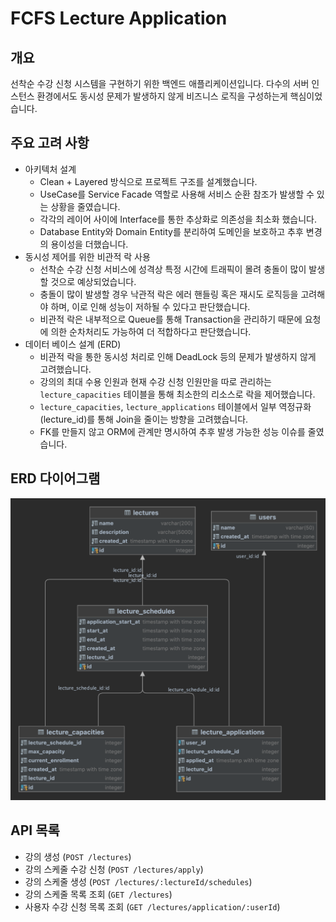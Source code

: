 # FCFS Lecture Application

## 개요

선착순 수강 신청 시스템을 구현하기 위한 백엔드 애플리케이션입니다. 다수의 서버 인스턴스 환경에서도 동시성 문제가 발생하지 않게 비즈니스 로직을 구성하는게 핵심이었습니다.

## 주요 고려 사항

- 아키텍처 설계
  - Clean + Layered 방식으로 프로젝트 구조를 설계했습니다.
  - UseCase를 Service Facade 역할로 사용해 서비스 순환 참조가 발생할 수 있는 상황을 줄였습니다.
  - 각각의 레이어 사이에 Interface를 통한 추상화로 의존성을 최소화 했습니다.
  - Database Entity와 Domain Entity를 분리하여 도메인을 보호하고 추후 변경의 용이성을 더했습니다.
- 동시성 제어를 위한 비관적 락 사용
  - 선착순 수강 신청 서비스에 성격상 특정 시간에 트래픽이 몰려 충돌이 많이 발생할 것으로 예상되었습니다.
  - 충돌이 많이 발생할 경우 낙관적 락은 에러 핸들링 혹은 재시도 로직등을 고려해야 하며, 이로 인해 성능이 저하될 수 있다고 판단했습니다.
  - 비관적 락은 내부적으로 Queue를 통해 Transaction을 관리하기 때문에 요청에 의한 순차처리도 가능하여 더 적합하다고 판단했습니다.
- 데이터 베이스 설계 (ERD)
  - 비관적 락을 통한 동시성 처리로 인해 DeadLock 등의 문제가 발생하지 않게 고려했습니다.
  - 강의의 최대 수용 인원과 현재 수강 신청 인원만을 따로 관리하는 `lecture_capacities` 테이블을 통해 최소한의 리소스로 락을 제어했습니다.
  - `lecture_capacities`, `lecture_applications` 테이블에서 일부 역정규화 (lecture_id)를 통해 Join을 줄이는 방향을 고려했습니다.
  - FK를 만들지 않고 ORM에 관계만 명시하여 추후 발생 가능한 성능 이슈를 줄였습니다.

## ERD 다이어그램

![ERD 다이어그램](assets/images/fcfs_applications_erd.png)

## API 목록

- 강의 생성 (`POST /lectures`)
- 강의 스케줄 수강 신청 (`POST /lectures/apply`)
- 강의 스케줄 생성 (`POST /lectures/:lectureId/schedules`)
- 강의 스케줄 목록 조회 (`GET /lectures`)
- 사용자 수강 신청 목록 조회 (`GET /lectures/application/:userId`)
